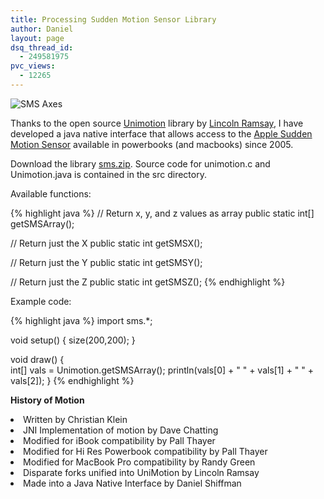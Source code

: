 ```yaml
---
title: Processing Sudden Motion Sensor Library
author: Daniel
layout: page
dsq_thread_id:
  - 249581975
pvc_views:
  - 12265
---
```

<p><img src="http://shiffman.net/p5/axes.jpg" alt="SMS Axes" class="right"/></p>
<p>Thanks to the open source <a href="http://members.optusnet.com.au/lbramsay/programs/unimotion.html">Unimotion</a> library by <a href="http://members.optusnet.com.au/a1291762/">Lincoln Ramsay</a>, I have developed a java native interface that allows access to the <a href="http://docs.info.apple.com/article.html?artnum=300781">Apple Sudden Motion Sensor</a> available in powerbooks (and macbooks) since 2005.</p>
<p>Download the library <a href="http://shiffman.net/p5/libraries/sms/sms.zip">sms.zip</a>.  Source code for unimotion.c and Unimotion.java is contained in the src directory.</p>
<p>Available functions:</p>
{% highlight java %}
// Return x, y, and z values as array
public static int[] getSMSArray();
    
// Return just the X
public static int getSMSX();

// Return just the Y
public static int getSMSY();

// Return just the Z
public static int getSMSZ();
{% endhighlight %}
<p>Example code:</p>
{% highlight java %}
import sms.*;

void setup() {
  size(200,200);
}

void draw() {  
  int[] vals = Unimotion.getSMSArray();
  println(vals[0] + " " + vals[1] + " " + vals[2]);
}
{% endhighlight %}
<p><b>History of Motion</b></p>
<li class="arrow">Written by Christian Klein</li>
<li class="arrow">JNI Implementation of motion by Dave Chatting</li>
<li class="arrow">Modified for iBook compatibility by Pall Thayer</li>
<li class="arrow">Modified for Hi Res Powerbook compatibility by Pall Thayer</li>
<li class="arrow">Modified for MacBook Pro compatibility by Randy Green</li>
<li class="arrow">Disparate forks unified into UniMotion by Lincoln Ramsay</li>
<li class="arrow">Made into a Java Native Interface by Daniel Shiffman</li>
